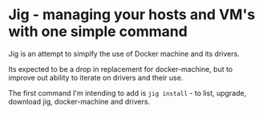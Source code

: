 # Jig - managing your hosts and VM's with one simple command

Jig is an attempt to simplfy the use of Docker machine and its drivers.

Its expected to be a drop in replacement for docker-machine, but to improve out ability to iterate on drivers and their use.

The first command I'm intending to add is `jig install` - to list, upgrade, download jig, docker-machine and drivers.
